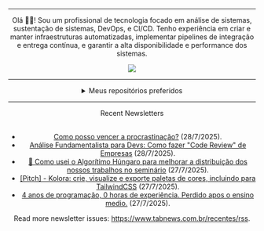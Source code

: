 <div align="center">
<hr>
<p>Olá 👋🏾! Sou um profissional de tecnologia focado em análise de sistemas, sustentação de sistemas, DevOps, e CI/CD. Tenho experiência em criar e manter infraestruturas automatizadas, implementar pipelines de integração e entrega contínua, e garantir a alta disponibilidade e performance dos sistemas.</p>
  <img src="https://media.giphy.com/media/yAGIvCiwPJn5C/giphy.gif">
<hr>
  <details>
  <summary>Meus repositórios preferidos</summary>
  <br />
  Alguns dos meus melhores repositórios:
  <br />
<br />
  <ul><li><a href=https://github.com/commitgeist/aluratube target="_blank" rel="noopener noreferrer">commitgeist/aluratube</a> (<b>0</b> ✨ and <b>0</b> 🍴): Aluratube - Desenvolvido durante a imersão React da Alura no final de 2022</li><li><a href=https://github.com/commitgeist/nlw-ia target="_blank" rel="noopener noreferrer">commitgeist/nlw-ia</a> (<b>0</b> ✨ and <b>0</b> 🍴): Projeto desenvolvido durante a NLW IA - Usando a API da OPENAI</li><li><a href=https://github.com/commitgeist/nlw-journey-ia target="_blank" rel="noopener noreferrer">commitgeist/nlw-journey-ia</a> (<b>0</b> ✨ and <b>0</b> 🍴): NLW IA - Agent de viagens usando python + langchain + GPT</li>
<li>More coming soon :).</li>
</ul>
  </details>
  <hr/>
    <summary>Recent Newsletters</summary>
  <br />
  <ul>
    <li><a href=https://www.tabnews.com.br/bertolucidev/como-posso-vencer-a-procrastinacao target="_blank" rel="noopener noreferrer">Como posso vencer a procrastinação?</a> (28/7/2025).</li><li><a href=https://www.tabnews.com.br/kaiqueramos/analise-fundamentalista-para-devs-como-fazer-code-review-de-empresas target="_blank" rel="noopener noreferrer">Análise Fundamentalista para Devs: Como fazer "Code Review" de Empresas</a> (28/7/2025).</li><li><a href=https://www.tabnews.com.br/codecompanybrasil/como-usei-o-algoritimo-hungaro-para-melhorar-a-distribuicao-dos-nossos-trabalhos-no-seminario target="_blank" rel="noopener noreferrer">🤖 Como usei o Algorítimo Húngaro para melhorar a distribuição dos nossos trabalhos no seminário</a> (27/7/2025).</li><li><a href=https://www.tabnews.com.br/luiztux/pitch-kolora-crie-visualize-e-exporte-paletas-de-cores-incluindo-para-tailwindcss target="_blank" rel="noopener noreferrer">[Pitch] - Kolora: crie, visualize e exporte paletas de cores, incluindo para TailwindCSS</a> (27/7/2025).</li><li><a href=https://www.tabnews.com.br/duduReal7/4-anos-de-programacao-0-horas-de-experiencia-perdido-apos-o-ensino-medio target="_blank" rel="noopener noreferrer">4 anos de programação, 0 horas de experiência. Perdido apos o ensino medio.</a> (27/7/2025).</li>
  </ul>
<p>Read more newsletter issues: <a href="https://www.tabnews.com.br/recentes/rss">https://www.tabnews.com.br/recentes/rss</a>.</p>
  </details>
